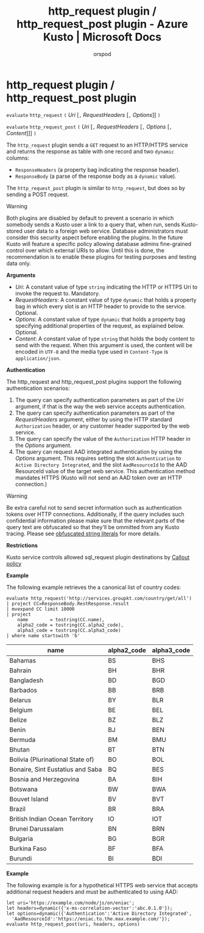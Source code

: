﻿---
title: http_request plugin / http_request_post plugin - Azure Kusto | Microsoft Docs
description: This article describes http_request plugin / http_request_post plugin in Azure Kusto.
author: orspod
ms.author: v-orspod
ms.reviewer: mblythe
ms.service: kusto
ms.topic: reference
ms.date: 09/24/2018
---
# http_request plugin / http_request_post plugin

  `evaluate` `http_request` `(` *Uri* [`,` *RequestHeaders* [`,` *Options*]] `)`

  `evaluate` `http_request_post` `(` *Uri* [`,` *RequestHeaders* [`,` *Options* [`,` *Content*]]] `)`

The `http_request` plugin sends a `GET` request to an HTTP/HTTPS service
and returns the response as table with one record and two `dynamic` columns:
* `ResponseHeaders` (a property bag indicating the response header).
* `ResponseBody` (a parse of the response body as a `dynamic` value).

The `http_request_post` plugin is similar to `http_request`, but does so by
sending a POST request.

> [!WARNING]
> Both plugins are disabled by default to prevent a scenario
> in which somebody sends a Kusto user a link to a query that, when run, sends
> Kusto-stored user data to a foreign web service. Database administrators must
> consider this security aspect before enabling the plugins. In the future Kusto
> will feature a specific policy allowing database admins fine-grained control
> over which external URIs to allow. Until this is done, the recommendation
> is to enable these plugins for testing purposes and testing data only.

**Arguments**

* *Uri*: A constant value of type `string` indicating the HTTP or HTTPS Uri to
  invoke the request to. Mandatory.
* *RequestHeaders*: A constant value of type `dynamic` that holds a property bag
  in which every slot is an HTTP header to provide to the service. Optional.
* *Options*: A constant value of type `dynamic` that holds a property bag
  specifying additional properties of the request, as explained below. Optional.
* *Content*: A constant value of type `string` that holds the body content
  to send with the request. When this argument is used, the content
  will be encoded in `UTF-8` and the media type used in `Content-Type` is
  `application/json`.

**Authentication**

The http_request and http_request_post plugins support the following authentication
scenarios:
1. The query can specify authentication parameters as part of the *Uri* argument,
   if that is the way the web service accepts authentication.
2. The query can specify authentication parameters as part of the *RequestHeaders*
   argument, either by using the HTTP standard `Authorization` header, or any
   customer header supported by the web service.
3. The query can specify the value of the `Authorization` HTTP header in the
   *Options* argument.
4. The query can request AAD integrated authentication by using the *Options*
   argument. This requires setting the slot `Authentication` to
   `Active Directory Integrated`, and the slot `AadResourceId` to the
   AAD ResourceId value of the target web service.
   This authentication method mandates HTTPS (Kusto will not send an AAD token
   over an HTTP connection.)

> [!WARNING]
> Be extra careful not to send secret information such as
> authentication tokens over HTTP connections. Additionally, if the query includes
> such confidential information please make sure that the relevant parts of the
> query text are obfuscated so that they'll be ommitted from any Kusto tracing.
> Please see [obfuscated string literals](./scalar-data-types/string.md#obfuscated-string-literals) for more details.

**Restrictions**

Kusto service controls allowed sql_request plugin destinations by [Callout policy](https://kusdoc2.azurewebsites.net/docs/concepts/calloutpolicy.html)

**Example**

The following example retrieves the a canonical list of country codes:

```kusto
evaluate http_request('http://services.groupkt.com/country/get/all')
| project CC=ResponseBody.RestResponse.result
| mvexpand CC limit 10000
| project
    name        = tostring(CC.name),
    alpha2_code = tostring(CC.alpha2_code),
    alpha3_code = tostring(CC.alpha3_code)
| where name startswith 'b'
```

name                              | alpha2_code  | alpha3_code
----------------------------------|--------------|-------------
Bahamas                           | BS           | BHS
Bahrain                           | BH           | BHR
Bangladesh                        | BD           | BGD
Barbados                          | BB           | BRB
Belarus                           | BY           | BLR
Belgium                           | BE           | BEL
Belize                            | BZ           | BLZ
Benin                             | BJ           | BEN
Bermuda                           | BM           | BMU
Bhutan                            | BT           | BTN
Bolivia (Plurinational State of)  | BO           | BOL
Bonaire, Sint Eustatius and Saba  | BQ           | BES
Bosnia and Herzegovina            | BA           | BIH
Botswana                          | BW           | BWA
Bouvet Island                     | BV           | BVT
Brazil                            | BR           | BRA
British Indian Ocean Territory    | IO           | IOT
Brunei Darussalam                 | BN           | BRN
Bulgaria                          | BG           | BGR
Burkina Faso                      | BF           | BFA
Burundi                           | BI           | BDI

**Example**

The following example is for a hypothetical HTTPS web service that
accepts additional request headers and must be authenticated to using AAD:

```kusto
let uri='https://example.com/node/js/on/eniac';
let headers=dynamic({'x-ms-correlation-vector':'abc.0.1.0'});
let options=dynamic({'Authentication':'Active Directory Integrated',
  'AadResourceId':'https://eniac.to.the.max.example.com/'});
evaluate http_request_post(uri, headers, options)
```